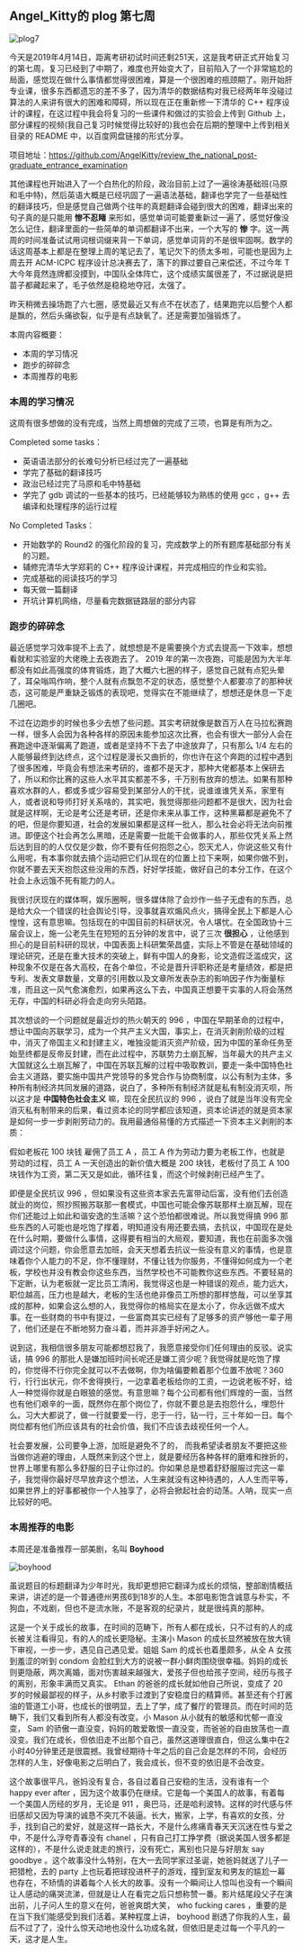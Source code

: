 ## Angel_Kitty的 plog 第七周

![plog7](./sources/2019_04_14/figure/page.jpg)

今天是2019年4月14日，距离考研初试时间还剩251天，这是我考研正式开始复习的第七周，复习已经到了中期了，难度也开始变大了，目前陷入了一个非常尴尬的局面，感觉现在做什么事情都觉得很困难，算是一个很困难的瓶颈期了。刚开始肝专业课，很多东西都遗忘的差不多了，因为清华的数据结构对我已经两年年没碰过算法的人来讲有很大的困难和障碍，所以现在正在重新修一下清华的 C++ 程序设计的课程，在这过程中我会将复习的一些课件和做过的实验会上传到 Github 上，部分课程的视频(我自己复习时候觉得比较好的)我也会在后期的整理中上传到相关目录的 README 中，以百度网盘链接的形式分享。

项目地址：https://github.com/AngelKitty/review_the_national_post-graduate_entrance_examination

其他课程也开始进入了一个白热化的阶段，政治目前上过了一遍徐涛基础班(马原和毛中特)，然后英语大概是已经巩固了一遍语法基础，翻译也学完了一些基础性的翻译技巧，但是感觉自己做两个往年的真题翻译会碰到很大的困难，翻译出来的句子真的是只能用 **惨不忍睹** 来形如，感觉单词可能要重新过一遍了，感觉好像没怎么记住，翻译里面的一些简单的单词都翻译不出来，一个大写的 **惨** 字。这一两周的时间准备试试用词根词缀来背一下单词，感觉单词背的不是很牢固啊。数学的话这周基本上都是在整理上周的笔记去了，笔记欠下的债太多啦，可能也是因为上周去开 ACM-ICPC 程序设计总决赛去了，落下的罪过要自己来偿还，不过今年 T 大今年竟然连牌都没摸到，中国队全体阵亡，这个成绩实属很差了，不过据说是把苗子都藏起来了，毛子依然是稳稳地夺冠，太强了。

昨天稍微去操场跑了六七圈，感觉最近又有点不在状态了，结果跑完以后整个人都是飘的，然后头痛欲裂，似乎是有点缺氧了。还是需要加强锻炼了。

本周内容概要：

- 本周的学习情况
- 跑步的碎碎念
- 本周推荐的电影

### 本周的学习情况

这周有很多想做的没有完成，当然上周想做的完成了三项，也算是有所为之。

Completed some tasks：

- 英语语法部分的长难句分析已经过完了一遍基础
- 学完了基础的翻译技巧
- 政治已经过完了马原和毛中特基础
- 学完了 gdb 调试的一些基本的技巧，已经能够较为熟练的使用 gcc ，g++ 去编译和处理程序的运行过程

No Completed Tasks：

- 开始数学的 Round2 的强化阶段的复习，完成数学上的所有题库基础部分有关的习题。
- 辅修完清华大学郑莉的 C++ 程序设计课程，并完成相应的作业和实验。
- 完成基础的阅读技巧的学习
- 每天做一篇翻译
- 开坑计算机网络，尽量看完数据链路层的部分内容

### 跑步的碎碎念

最近感觉学习效率提不上去了，就想想是不是需要换个方式去提高一下效率，想想看就和实验室的大佬晚上去夜跑去了。 2019 年的第一次夜跑，可能是因为大半年都没有如此高强度的体育锻炼，跑了大概六七圈的样子，感觉自己就有点犯头晕了，耳朵嗡鸣作响，整个人就有点飘忽不定的状态，感觉整个人都要凉了的那种状态，这可能是严重缺乏锻炼的表现吧，觉得实在不能继续了，想想还是休息一下走几圈吧。

不过在边跑步的时候也多少去想了些问题。其实考研就像是数百万人在马拉松赛跑一样，很多人会因为各种各样的原因未能参加这次比赛，也会有很大一部分人会在赛跑途中逐渐偏离了跑道，或者是坚持不下去了中途放弃了，只有那么 1/4 左右的人能够最终到达终点，这个过程是漫长又曲折的，你也许在这个奔跑的过程中遇到了很多困难，毕竟会有想法来考研的，谁都不是天才，那种大佬都基本上保研去了，所以和你比赛的这些人水平其实都差不多，千万别有放弃的想法。如果有那种喜欢水群的人，都或多或少容易受到某部分人的干扰，说谁谁谁凭关系，家里有人，或者说和导师打好关系啥的，其实吧，我觉得那些问题都不是很大，因为社会就是这样啊，无论是考公还是考研，还是你未来从事工作，这种黑幕都是避免不了的吧，但是你要知道，社会的发展如果都是这样一批人，那么社会必将无法向前推进。即便这个社会再怎么黑暗，还是需要一批能干会做事的人，那些仅凭关系上然后达到目的的人仅仅是少数，你不要有任何抱怨之心，怨天尤人，你说这些又有什么用呢，有本事你就去搞个运动把它们从现在的位置上拉下来啊，如果你做不到，你就不要去天天抱怨这些没用的东西，好好学技能，做好自己的本分工作，在这个社会上永远饿不死有能力的人。

我很讨厌现在的媒体啊，娱乐圈啊，很多媒体除了会炒作一些子无虚有的东西，总是给大众一个错误的社会舆论引导，没事就喜欢煽风点火，搞得全民上下都是人心惶惶，这有意思嘛。包括现在的中国目前的科研状况，令人堪忧。在全国政协十三届会议上，施一公老先生在短短的五分钟的发言中，说了三次 **很担心** ，让他感到担心的是目前科研的现状，中国表面上科研繁荣昌盛，实际上不管是在基础领域的理论研究，还是在重大技术的突破上，鲜有中国人的身影，论文造假泛滥成灾，这种现象不仅是在各大高校，在各个单位，不论是晋升评职称还是考量绩效，都是把专利、发表文章数量，文章的引用数以及文章所发表杂志的影响因子作为衡量标准，而且这一风气愈演愈烈，如果再这么下去，中国真正想要干实事的人将会荡然无存，中国的科研必将会走向穷头陌路。

其次想谈的一个问题就是最近炒的热火朝天的 996 ，中国在早期革命的过程中，想让中国向苏联学习，成为一个共产主义大国，事实上，在消灭剥削阶级的过程中，消灭了帝国主义和封建主义，唯独没能消灭资产阶级，因为中国的革命任务至始至终都是反帝反封建，而在此过程中，苏联势力土崩瓦解，当年最大的共产主义大国就这么土崩瓦解了，中国在苏联瓦解的过程中吸取教训，要走一条中国特色社会主义道路，要实施中国共产党领导的多党合作与协商制度，以公有制为主体，多种所有制经济共同发展的道路，说白了，多种所有制经济就是私有制没消灭呗，所以这才是 **中国特色社会主义** 嘛，现在全民抗议的 996 ，说白了就是当年没有完全消灭私有制带来的后果，看过资本论的同学都应该知道，资本论讲述的就是资本家是如何一步一步剥削劳动力的。我用最通俗易懂的方式描述一下资本主义剥削的本质：

假如老板花 100 块钱 雇佣了员工 A ，员工 A 作为劳动力要为老板工作，也就是劳动的过程，员工 A 一天创造出的新价值大概是 200 块钱，老板付了员工 A 100 块钱作为工资，第二天又是如此，循环往复，而这个时候剥削已经产生了。

即便是全民抗议 996 ，但如果没有这些资本家去先富带动后富，没有他们去创造就业的岗位，照抄照搬苏联那一套模式，中国也可能会像苏联那样土崩瓦解，现在你们还能过上如此和谐安逸的生活嘛？这个恐怕都很难说。所以我觉得搞 996 那些东西的人可能也是吃饱了撑着，明知道没有用还要去搞，去抗议，中国现在是处在什么时期，要做什么事情，这得要有相当的大局观，要知道，我也在前面多次强调过这个问题，你会愿意去加班，会天天想着去抗议一些没有意义的事情，也是意味着你个人能力的不足，你不懂理财，不懂让钱为你服务，不懂得如何成为一个老板，学校也并没有教会你这些东西，当然学校也不可能教你这些东西。不要轻易的下定断，认为老板就一定比员工清闲，我觉得这也是一种错误的观点，能力远大，职位越高，压力也是越大，老板的生活也绝非像员工所想的那样悠哉，可以坐享其成的那种，如果会这么想的人，我觉得你的格局实在是太小了，你永远做不成大事。在一些财商的书中有提过，一些富商其实已经有了足够多的资产够他一辈子用了，他们还是在不断地努力奋斗着，而并非游手好闲之人。

说到这，我相信很多朋友可能都想怼我了，我愿意接受你们任何理由的反驳。说实话，搞 996 的那批人是嫌加班时间长呢还是嫌工资少呢？我觉得就是吃饱了撑的，你觉得不行你完全就可以不去做啊，你为啥偏要赖着那个位置不放呢？360 行，行行出状元，你不舍得换行，一边拿着老板给你的工资，一边说老板不好，给人一种觉得你就是白眼狼的感觉。有意思嘛？每个公司都有他们辉煌的一面，当然也有他们艰辛的一面，既然你在那个岗位了，你就不要总是去抱怨什么，埋怨什么。习大大都说了，做一行就要爱一行，忠于一行，钻一行，三十年如一日。每个岗位都有他们所应该具有的社会价值，我们不应该去歧视任何一个人。

社会要发展，公司要争上游，加班是避免不了的， 而我希望读者朋友不要把这些当做你逃避的理由，人既然来到这个世上，就是要经历各种各样的磨难和挫折的，世界上哪里有那么多舒服的日子让你过的。你如果总是想着舒舒服服过完这一辈子，我觉得你最好尽早放弃这个想法，人生来就没有这种待遇的，人人生而平等，如果世界上的好事都被你一个人独享了，必将会掀起社会的动荡。人呐，现实一点比较好的吧。

### 本周推荐的电影

本周还是准备推荐一部美剧，名叫 **Boyhood**

![boyhood](./sources/2019_04_14/figure/boyhood.png)

虽说题目的标题翻译为少年时光，我却更想把它翻译为成长的烦恼，整部剧情概括来讲，讲述的是一个普通德州男孩6到18岁的人生。本部电影饱含诚意与朴实，不狗血，不戏剧，但也不是流水账，不是客观的纪录片，就是很纯真的那种。

这是一个关于成长的故事，在时间的范畴下，所有人都在成长，只不过有的人的成长被关注看得见，有的人的成长更隐秘。主演小 Mason 的成长显然被放在放大镜下审视，一步一步，遇见自己遇见爱。姐姐 Sam 的成长也着墨颇多，从全 A 女孩到羞涩的听到 condom 会脸红到大方的说被一群小鲜肉围绕很幸福。妈妈的成长则更隐蔽，两次离婚，面对伤害越来越强大，爱孩子但也给孩子空间，经历与孩子的离别，形象丰满而又真实。 Ethan 的爸爸的成长就如他自己所说，变成了 20 岁的时候最鄙视的样子，从乡村歌手过渡到了安稳度日的精算师。甚至还有个打酱油的管道工小哥，也成长的很明显，去上了学，成了餐厅的管理员。而在时间的范畴下，我们又看到所有人都没有改变。小 Mason 从小就有的敏感和忧郁一直没变， Sam 的骄傲一直没变，妈妈的敢爱敢恨一直没变，而爸爸的自由放荡也一直没变。我们在成长，但依旧走不出那个自己，虽然这道理很直白，但这么集中在2小时40分钟里还是很震撼。我曾经期待十年之后的自己会是怎样的不同，会经历怎样的人生，好像电影之后明白了，我会成长，但不变的依旧是不会改变。

这个故事很平凡，爸妈没有复合，各自过着自己安稳的生活，没有谁有一个 happy ever after ，因为这个故事仍在继续。它是每一个美国人的故事，有着每一个美国人历经的岁月，无论是 911 ，奥巴马，还是哈利波特。这样的时代感与怀旧感却又因为导演的诚恳不突兀不装逼。长大，搬家，上学，有喜欢的女孩，分手，找到自己的爱好，就是这样一路长大，不是什么疼痛青春天天沉迷在性与爱之中，不是什么浮夸青春没有 chanel ，只有自己打工挣学费（据说美国人很多都是这样的），不是什么说走就走的旅行，没有死亡，离别也只是与好朋友 say goodbye 。这个故事没什么特别，在大一去同学家过圣诞，她爸妈就送了儿子一把猎枪，去的 party 上也玩着把球投进杯子的游戏，撞到室友和男友的尴尬一幕也存在，不矫情的讲着每个人长大的故事。没有一个瞬间让人惊叫也没有一个瞬间让人感动的痛哭流涕，但就是让人在看完之后只想称赞一番。影片结尾段父子在演出前，儿子问人生的意义在何，爸爸爽朗大笑， who fucking cares ，重要的是在当下我们能感受到我们活着。某种程度上讲， boyhood 剧透了你我的人生，最后不过了了，没什么惊天动地也没什么功成名就，但依旧是走过每一个平凡的一天，这才是人生。